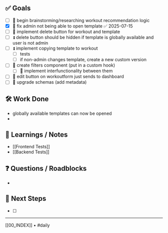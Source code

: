 ## ✅ Goals
- [ ] 🔺 begin brainstorming/researching workout recommendation logic
- [x] 🔺 fix admin not being able to open template ✅ 2025-07-15
- [ ] 🔺 implement delete button for workout and template
- [ ] ⏫ delete button should be hidden if template is globally available and user is not admin
- [ ] ⏫ implement copying template to workout
	- [ ] tests
	- [ ] if non-admin changes template, create a new custom version
- [ ] 🔽  create filters component (put in a custom hook)
	- [ ] 🔽 implement interfunctionality between them
- [ ] 🔽  edit button on workoutform just sends to dashboard
- [ ] 🔽 upgrade schemas (add metadata)

## 🛠️ Work Done
-  globally available templates can now be opened
- 

## 🧠 Learnings / Notes
- [[Frontend Tests]]
- [[Backend Tests]]

## ❓ Questions / Roadblocks
- 

## 🔁 Next Steps
- [ ] 

---
[[00_INDEX]] • #daily
